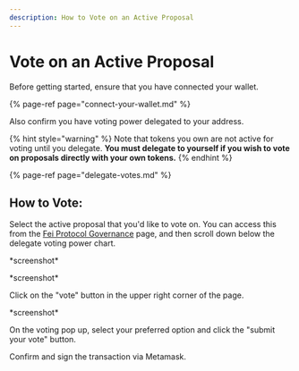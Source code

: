 ```yaml
---
description: How to Vote on an Active Proposal
---
```


# Vote on an Active Proposal

Before getting started, ensure that you have connected your wallet.

{% page-ref page="connect-your-wallet.md" %}

Also confirm you have voting power delegated to your address. 

{% hint style="warning" %}
Note that tokens you own are not active for voting until you delegate. **You must delegate to yourself if you wish to vote on proposals directly with your own tokens.**
{% endhint %}

{% page-ref page="delegate-votes.md" %}

## How to Vote:

Select the active proposal that you'd like to vote on. You can access this from the [Fei Protocol Governance](https://www.withtally.com/governance/fei) page, and then scroll down below the delegate voting power chart.

\*screenshot\*

\*screenshot\*

Click on the "vote" button in the upper right corner of the page.

\*screenshot\*

On the voting pop up, select your preferred option and click the "submit your vote" button.

Confirm and sign the transaction via Metamask.



